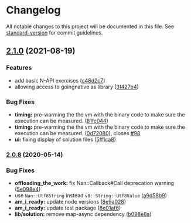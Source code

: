 # Changelog

All notable changes to this project will be documented in this file. See [standard-version](https://github.com/conventional-changelog/standard-version) for commit guidelines.

## [2.1.0](https://github.com/rvagg/goingnative/compare/v2.0.8...v2.1.0) (2021-08-19)


### Features

* add basic N-API exercises ([c48d2c7](https://github.com/rvagg/goingnative/commit/c48d2c74bc1fde30d9a68a61afc6f042cce0bad4))
* allowing access to goingnative as library ([3f427b4](https://github.com/rvagg/goingnative/commit/3f427b4ac3182a39dab9d4c9107bf7cda56c2b1f))


### Bug Fixes

* **timing:** pre-warming the the vm with the binary code to make sure the execution can be measured. ([81fc044](https://github.com/rvagg/goingnative/commit/81fc0446cf012bcc83fcc881368611b54d5bb07a))
* **timing:** pre-warming the the vm with the binary code to make sure the execution can be measured. ([0d72080](https://github.com/rvagg/goingnative/commit/0d720802afc9481bfb9365a2e6af386f77a37cf2)), closes [#98](https://github.com/rvagg/goingnative/issues/98)
* **ui:** fixing display of solution files ([5ff1ca8](https://github.com/rvagg/goingnative/commit/5ff1ca85b83a4be756659f9b4053ce01a4f4ee90))

### [2.0.8](https://github.com/rvagg/goingnative/compare/v2.0.7...v2.0.8) (2020-05-14)


### Bug Fixes

* **offloading_the_work:** fix Nan::Callback#Call deprecation warning ([5e098e4](https://github.com/rvagg/goingnative/commit/5e098e4bf99180bc49025a6270bf167fdc3e4b98))
* use `Nan::Utf8String` instead `v8::String::Utf8Value` ([a9d58b9](https://github.com/rvagg/goingnative/commit/a9d58b9aa76feda60b08c77d127225ad282eb798))
* **am_i_ready:** update node versions ([8e9a028](https://github.com/rvagg/goingnative/commit/8e9a0284b2e582b86248a8c45ae22aa41efbb5fc))
* **am_i_ready:** update test package ([8e01af6](https://github.com/rvagg/goingnative/commit/8e01af629906a26b64cd81550964a5b63d4d04b0))
* **lib/solution:** remove map-async dependency ([b098e8a](https://github.com/rvagg/goingnative/commit/b098e8ae6733b98e53ed2d3566dc5f423be7f59e))
